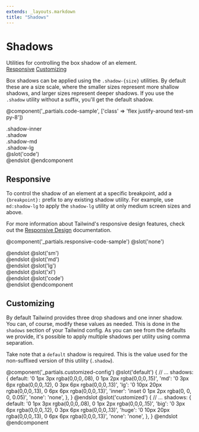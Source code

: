 ```yaml
---
extends: _layouts.markdown
title: "Shadows"
---
```


# Shadows

<div class="text-xl text-slate-light">
    Utilities for controlling the box shadow of an element.
</div>

<div class="subnav">
    <a class="subnav-link" href="#responsive">Responsive</a>
    <a class="subnav-link" href="#customizing">Customizing</a>
</div>

Box shadows can be applied using the `.shadow-{size}` utilities. By default these are a size scale, where the smaller sizes represent more shallow shadows, and larger sizes represent deeper shadows. If you use the `.shadow` utility without a suffix, you'll get the default shadow.

@component('_partials.code-sample', ['class' => 'flex justify-around text-sm py-8'])
<div class="mr-3 p-4 bg-smoke-lighter shadow-inner">.shadow-inner</div>
<div class="mr-3 p-4 shadow">.shadow</div>
<div class="mr-3 p-4 shadow-md">.shadow-md</div>
<div class="mr-3 p-4 shadow-lg">.shadow-lg</div>
@slot('code')
<div class="shadow-inner"></div>
<div class="shadow"></div>
<div class="shadow-md"></div>
<div class="shadow-lg"></div>
@endslot
@endcomponent

## Responsive

To control the shadow of an element at a specific breakpoint, add a `{breakpoint}:` prefix to any existing shadow utility. For example, use `md:shadow-lg` to apply the `shadow-lg` utility at only medium screen sizes and above.

For more information about Tailwind's responsive design features, check out the [Responsive Design](/workflow/responsive-design) documentation.

@component('_partials.responsive-code-sample')
@slot('none')
<div class="flex justify-center">
    <div class="shadow px-4 py-2 bg-smoke-lighter opacity-100 w-24 h-24 rounded-pill"></div>
</div>
@endslot
@slot('sm')
<div class="flex justify-center">
    <div class="shadow-md px-4 py-2 bg-smoke-lighter opacity-100 w-24 h-24 rounded-pill"></div>
</div>
@endslot
@slot('md')
<div class="flex justify-center">
    <div class="shadow-lg px-4 py-2 bg-smoke-lighter opacity-100 w-24 h-24 rounded-pill"></div>
</div>
@endslot
@slot('lg')
<div class="flex justify-center">
    <div class="shadow-inner px-4 py-2 bg-smoke-lighter opacity-100 w-24 h-24 rounded-pill"></div>
</div>
@endslot
@slot('xl')
<div class="flex justify-center">
    <div class="shadow-none px-4 py-2 bg-smoke-lighter opacity-100 w-24 h-24 rounded-pill"></div>
</div>
@endslot
@slot('code')
<div class="none:shadow sm:shadow-md md:shadow-lg lg:shadow-inner xl:shadow-none ...">
    <!-- ... -->
</div>
@endslot
@endcomponent

## Customizing

By default Tailwind provides three drop shadows and one inner shadow. You can, of course, modify these values as needed. This is done in the `shadows` section of your Tailwind config. As you can see from the defaults we provide, it's possible to apply multiple shadows per utility using comma separation.

Take note that a `default` shadow is required. This is the value used for the non-suffixed version of this utility (`.shadow`).

@component('_partials.customized-config')
@slot('default')
{
  // ...
  shadows: {
    default: '0 1px 3px rgba(0,0,0,.08), 0 1px 2px rgba(0,0,0,.15)',
    'md': '0 3px 6px rgba(0,0,0,.12), 0 3px 6px rgba(0,0,0,.13)',
    'lg': '0 10px 20px rgba(0,0,0,.13), 0 6px 6px rgba(0,0,0,.13)',
    'inner': 'inset 0 1px 2px rgba(0, 0, 0, 0.05)',
    'none': 'none',
  },
}
@endslot
@slot('customized')
{
  // ...
  shadows: {
    default: '0 1px 3px rgba(0,0,0,.08), 0 1px 2px rgba(0,0,0,.15)',
    'big': '0 3px 6px rgba(0,0,0,.12), 0 3px 6px rgba(0,0,0,.13)',
    'huge': '0 10px 20px rgba(0,0,0,.13), 0 6px 6px rgba(0,0,0,.13)',
    'none': 'none',
  },
}
@endslot
@endcomponent
